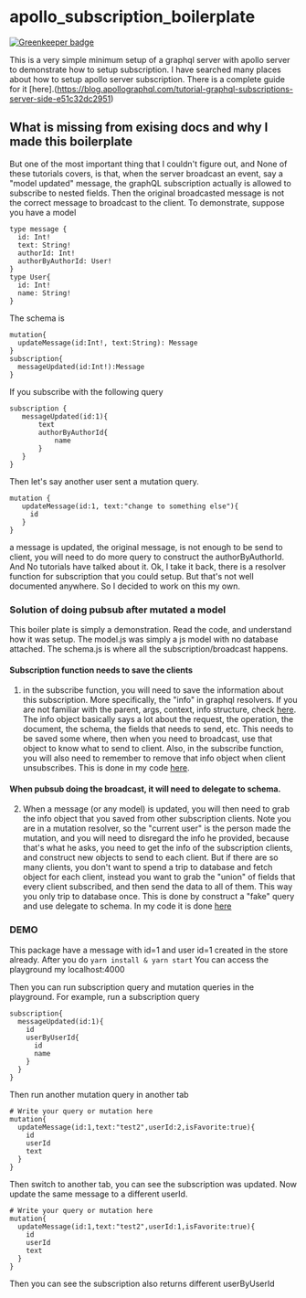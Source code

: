 # apollo_subscription_boilerplate

[![Greenkeeper badge](https://badges.greenkeeper.io/hansololai/apollo_subscription_boilerplate.svg)](https://greenkeeper.io/)

This is a very simple minimum setup of a graphql server with apollo server to demonstrate how to setup subscription. 
I have searched many places about how to setup apollo server subscription. There is a complete guide for it [here].(https://blog.apollographql.com/tutorial-graphql-subscriptions-server-side-e51c32dc2951)

## What is missing from exising docs and why I made this boilerplate
But one of the most important thing that I couldn't figure out, and None of these tutorials covers, is that, when the server broadcast an event, say a "model updated" message, the graphQL subscription actually is allowed to subscribe to nested fields. Then the original broadcasted message is not the correct message to broadcast to the client. To demonstrate, suppose you have a model 
```
type message {
  id: Int!
  text: String!
  authorId: Int!
  authorByAuthorId: User!
}
type User{
  id: Int!
  name: String!
}
```
The schema is 
```
mutation{
  updateMessage(id:Int!, text:String): Message
}
subscription{
  messageUpdated(id:Int!):Message
}
```
If you subscribe with the following query
```
subscription {
   messageUpdated(id:1){
       text
       authorByAuthorId{
           name
       }
   }
}
```
Then let's say another user sent a mutation query.
```
mutation {
   updateMessage(id:1, text:"change to something else"){
     id
   }
}
```
a message is updated, the original message, is not enough to be send to client, you will need to do more query to construct the authorByAuthorId. And No tutorials have talked about it. Ok, I take it back, there is a resolver function for subscription that you could setup. But that's not well documented anywhere. So I decided to work on this my own. 

### Solution of doing pubsub after mutated a model
This boiler plate is simply a demonstration. Read the code, and understand how it was setup. The model.js was simply a js model with no database attached. The schema.js is where all the subscription/broadcast happens. 

#### Subscription function needs to save the clients
1. in the subscribe function, you will need to save the information about this subscription. More specifically, the "info" in graphql resolvers. If you are not familiar with the parent, args, context, info structure, check [here](https://www.apollographql.com/docs/graphql-tools/resolvers.html). The info object basically says a lot about the request, the operation, the document, the schema, the fields that needs to send, etc. This needs to be saved some where, then when you need to broadcast, use that object to know what to send to client. Also, in the subscribe function, you will also need to remember to remove that info object when client unsubscribes. This is done in my code [here](https://github.com/hansololai/apollo_subscription_boilerplate/blob/500ae7a0300208dff0c369740166ab08ce50e2d1/app/schema.js#L147).

#### When pubsub doing the broadcast, it will need to delegate to schema. 
2. When a message (or any model) is updated, you will then need to grab the info object that you saved from other subscription clients. Note you are in a mutation resolver, so the "current user" is the person made the mutation, and you will need to disregard the info he provided, because that's what he asks, you need to get the info of the subscription clients, and construct new objects to send to each client. But if there are so many clients, you don't want to spend a trip to database and fetch object for each client, instead you want to grab the "union" of fields that every client subscribed, and then send the data to all of them. This way you only trip to database once. This is done by construct a "fake" query and use delegate to schema. In my code it is done [here](https://github.com/hansololai/apollo_subscription_boilerplate/blob/500ae7a0300208dff0c369740166ab08ce50e2d1/app/schema.js#L112)

### DEMO
This package have a message with id=1 and user id=1 created in the store already. 
After you do 
``` yarn install & yarn start ```
You can access the playground my localhost:4000

Then you can run subscription query and mutation queries in the playground. 
For example, run a subscription query
```
subscription{
  messageUpdated(id:1){
    id
    userByUserId{
      id
      name
    }
  }
}
```
Then run another mutation query in another tab
```
# Write your query or mutation here
mutation{
  updateMessage(id:1,text:"test2",userId:2,isFavorite:true){
    id
    userId
    text
  }
}
```
Then switch to another tab, you can see the subscription was updated. Now update the same message to a different userId. 
```
# Write your query or mutation here
mutation{
  updateMessage(id:1,text:"test2",userId:1,isFavorite:true){
    id
    userId
    text
  }
}
```
Then you can see the subscription also returns different userByUserId
